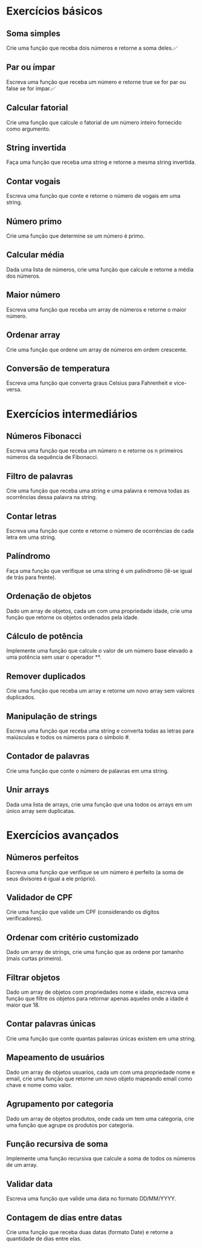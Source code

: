 # Exercícios básicos

## Soma simples
Crie uma função que receba dois números e retorne a soma deles.✅

## Par ou ímpar
Escreva uma função que receba um número e retorne true se for par ou false se for ímpar.✅

## Calcular fatorial
Crie uma função que calcule o fatorial de um número inteiro fornecido como argumento.

## String invertida
Faça uma função que receba uma string e retorne a mesma string invertida.

## Contar vogais
Escreva uma função que conte e retorne o número de vogais em uma string.

## Número primo
Crie uma função que determine se um número é primo.

## Calcular média
Dada uma lista de números, crie uma função que calcule e retorne a média dos números.

## Maior número
Escreva uma função que receba um array de números e retorne o maior número.

## Ordenar array
Crie uma função que ordene um array de números em ordem crescente.

## Conversão de temperatura
Escreva uma função que converta graus Celsius para Fahrenheit e vice-versa.

# Exercícios intermediários

## Números Fibonacci
Escreva uma função que receba um número n e retorne os n primeiros números da sequência de Fibonacci.

## Filtro de palavras
Crie uma função que receba uma string e uma palavra e remova todas as ocorrências dessa palavra na string.

## Contar letras
Escreva uma função que conte e retorne o número de ocorrências de cada letra em uma string.

## Palíndromo
Faça uma função que verifique se uma string é um palíndromo (lê-se igual de trás para frente).

## Ordenação de objetos
Dado um array de objetos, cada um com uma propriedade idade, crie uma função que retorne os objetos ordenados pela idade.

## Cálculo de potência
Implemente uma função que calcule o valor de um número base elevado a uma potência sem usar o operador **.

## Remover duplicados
Crie uma função que receba um array e retorne um novo array sem valores duplicados.

## Manipulação de strings
Escreva uma função que receba uma string e converta todas as letras para maiúsculas e todos os números para o símbolo #.

## Contador de palavras
Crie uma função que conte o número de palavras em uma string.

## Unir arrays
Dada uma lista de arrays, crie uma função que una todos os arrays em um único array sem duplicatas.

# Exercícios avançados

## Números perfeitos
Escreva uma função que verifique se um número é perfeito (a soma de seus divisores é igual a ele próprio).

## Validador de CPF
Crie uma função que valide um CPF (considerando os dígitos verificadores).

## Ordenar com critério customizado
Dado um array de strings, crie uma função que as ordene por tamanho (mais curtas primeiro).

## Filtrar objetos
Dado um array de objetos com propriedades nome e idade, escreva uma função que filtre os objetos para retornar apenas aqueles onde a idade é maior que 18.

## Contar palavras únicas
Crie uma função que conte quantas palavras únicas existem em uma string.

## Mapeamento de usuários
Dado um array de objetos usuarios, cada um com uma propriedade nome e email, crie uma função que retorne um novo objeto mapeando email como chave e nome como valor.

## Agrupamento por categoria
Dado um array de objetos produtos, onde cada um tem uma categoria, crie uma função que agrupe os produtos por categoria.

## Função recursiva de soma
Implemente uma função recursiva que calcule a soma de todos os números de um array.

## Validar data
Escreva uma função que valide uma data no formato DD/MM/YYYY.

## Contagem de dias entre datas
Crie uma função que receba duas datas (formato Date) e retorne a quantidade de dias entre elas.